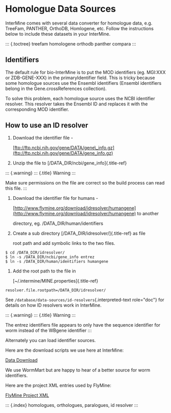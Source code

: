 # Homologue Data Sources

InterMine comes with several data converter for homologue data, e.g. TreeFam, PANTHER, OrthoDB, Homlogene, etc. Follow the instructions below to include these datasets in your InterMine.

::: {.toctree} treefam homologene orthodb panther compara :::

## Identifiers

The default rule for bio-InterMine is to put the MOD identifiers \(eg. MGI:XXX or ZDB-GENE-XXX\) in the primaryIdentifier field. This is tricky because some homologue sources use the Ensembl identifiers \(Ensembl identifiers belong in the Gene.crossReferences collection\).

To solve this problem, each homologue source uses the NCBI identifier resolver. This resolver takes the Ensembl ID and replaces it with the corresponding MOD identifier.

## How to use an ID resolver

1. Download the identifier file -

   [ftp://ftp.ncbi.nih.gov/gene/DATA/gene\_info.gz](ftp://ftp.ncbi.nih.gov/gene/DATA/gene_info.gz)

2. Unzip the file to \[/DATA\_DIR/ncbi/gene\_info\]{.title-ref}

::: {.warning} ::: {.title} Warning :::

Make sure permissions on the file are correct so the build process can read this file. :::

1. Download the identifier file for humans -

   [http://www.flymine.org/download/idresolver/humangene](http://www.flymine.org/download/idresolver/humangene) to another

   directory, eg. /DATA\_DIR/human/identifiers

2. Create a sub directory \[/DATA\_DIR/idresolver/\]{.title-ref} as file

   root path and add symbolic links to the two files.

```text
$ cd /DATA_DIR/idresolver/
$ ln -s /DATA_DIR/ncbi/gene_info entrez 
$ ln -s /DATA_DIR/human/identifiers humangene
```

1. Add the root path to the file in

   \[~/.intermine/MINE.properties\]{.title-ref}

```text
resolver.file.rootpath=/DATA_DIR/idresolver/
```

See `/database/data-sources/id-resolvers`{.interpreted-text role="doc"} for details on how ID resolvers work in InterMine.

::: {.warning} ::: {.title} Warning :::

The entrez identifiers file appears to only have the sequence identifier for worm instead of the WBgene identifier :::

Alternately you can load identifier sources.

Here are the download scripts we use here at InterMine:

[Data Download](https://github.com/intermine/intermine-scripts/tree/master/bio/DataDownloader)

We use WormMart but are happy to hear of a better source for worm identifiers.

Here are the project XML entries used by FlyMine:

[FlyMine Project XML](https://github.com/intermine/flymine/blob/master/project.xml)

::: {.index} homologues, orthologues, paralogues, id resolver :::

